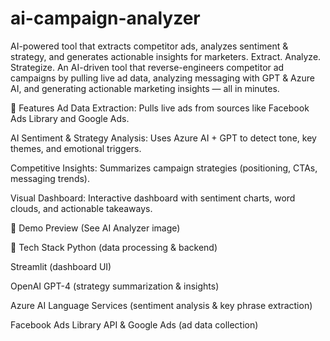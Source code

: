 # ai-campaign-analyzer
AI-powered tool that extracts competitor ads, analyzes sentiment &amp; strategy, and generates actionable insights for marketers.
Extract. Analyze. Strategize.
An AI-driven tool that reverse-engineers competitor ad campaigns by pulling live ad data, analyzing messaging with GPT & Azure AI, and generating actionable marketing insights — all in minutes.

🚀 Features
Ad Data Extraction: Pulls live ads from sources like Facebook Ads Library and Google Ads.

AI Sentiment & Strategy Analysis: Uses Azure AI + GPT to detect tone, key themes, and emotional triggers.

Competitive Insights: Summarizes campaign strategies (positioning, CTAs, messaging trends).

Visual Dashboard: Interactive dashboard with sentiment charts, word clouds, and actionable takeaways.

📸 Demo Preview
(See AI Analyzer image)


🔧 Tech Stack
Python (data processing & backend)

Streamlit (dashboard UI)

OpenAI GPT-4 (strategy summarization & insights)

Azure AI Language Services (sentiment analysis & key phrase extraction)

Facebook Ads Library API & Google Ads (ad data collection)
